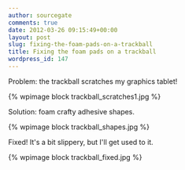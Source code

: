 ```yaml
---
author: sourcegate
comments: true
date: 2012-03-26 09:15:49+00:00
layout: post
slug: fixing-the-foam-pads-on-a-trackball
title: Fixing the foam pads on a trackball
wordpress_id: 147
---
```


Problem: the trackball scratches my graphics tablet!

{% wpimage block trackball_scratches1.jpg %}

Solution: foam crafty adhesive shapes.

{% wpimage block trackball_shapes.jpg %}

Fixed! It's a bit slippery, but I'll get used to it.

{% wpimage block trackball_fixed.jpg %}
